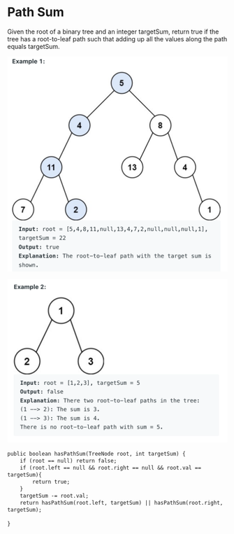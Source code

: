 # Path Sum

Given the root of a binary tree and an integer targetSum, return true if the tree has a root-to-leaf path such that adding up all the values along the path equals targetSum.

![image](image/image2.png)

![image](image/image3.png)



    public boolean hasPathSum(TreeNode root, int targetSum) {
        if (root == null) return false;
        if (root.left == null && root.right == null && root.val == targetSum){
            return true;
        }
        targetSum -= root.val;
        return hasPathSum(root.left, targetSum) || hasPathSum(root.right, targetSum);
        
    }
